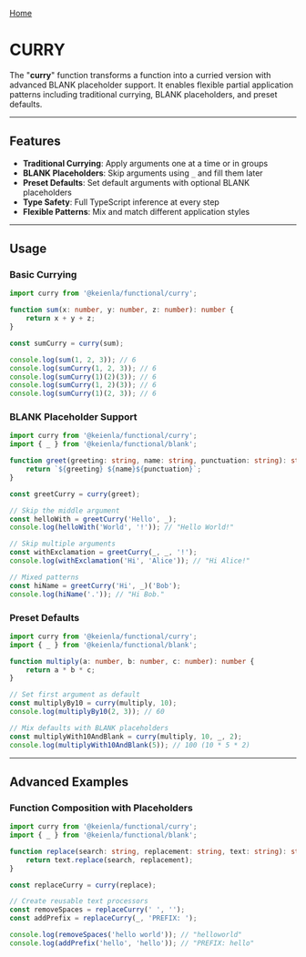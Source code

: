 [Home](./../../README.md)

# CURRY

The "**curry**" function transforms a function into a curried version with advanced BLANK placeholder support. It enables flexible partial application patterns including traditional currying, BLANK placeholders, and preset defaults.

---

## Features

- **Traditional Currying**: Apply arguments one at a time or in groups
- **BLANK Placeholders**: Skip arguments using `_` and fill them later
- **Preset Defaults**: Set default arguments with optional BLANK placeholders
- **Type Safety**: Full TypeScript inference at every step
- **Flexible Patterns**: Mix and match different application styles

---

## Usage

### Basic Currying

```typescript
import curry from '@keienla/functional/curry';

function sum(x: number, y: number, z: number): number {
    return x + y + z;
}

const sumCurry = curry(sum);

console.log(sum(1, 2, 3)); // 6
console.log(sumCurry(1, 2, 3)); // 6
console.log(sumCurry(1)(2)(3)); // 6
console.log(sumCurry(1, 2)(3)); // 6
console.log(sumCurry(1)(2, 3)); // 6
```

### BLANK Placeholder Support

```typescript
import curry from '@keienla/functional/curry';
import { _ } from '@keienla/functional/blank';

function greet(greeting: string, name: string, punctuation: string): string {
    return `${greeting} ${name}${punctuation}`;
}

const greetCurry = curry(greet);

// Skip the middle argument
const helloWith = greetCurry('Hello', _);
console.log(helloWith('World', '!')); // "Hello World!"

// Skip multiple arguments
const withExclamation = greetCurry(_, _, '!');
console.log(withExclamation('Hi', 'Alice')); // "Hi Alice!"

// Mixed patterns
const hiName = greetCurry('Hi', _)('Bob');
console.log(hiName('.')); // "Hi Bob."
```

### Preset Defaults

```typescript
import curry from '@keienla/functional/curry';
import { _ } from '@keienla/functional/blank';

function multiply(a: number, b: number, c: number): number {
    return a * b * c;
}

// Set first argument as default
const multiplyBy10 = curry(multiply, 10);
console.log(multiplyBy10(2, 3)); // 60

// Mix defaults with BLANK placeholders
const multiplyWith10AndBlank = curry(multiply, 10, _, 2);
console.log(multiplyWith10AndBlank(5)); // 100 (10 * 5 * 2)
```

---

## Advanced Examples

### Function Composition with Placeholders

```typescript
import curry from '@keienla/functional/curry';
import { _ } from '@keienla/functional/blank';

function replace(search: string, replacement: string, text: string): string {
    return text.replace(search, replacement);
}

const replaceCurry = curry(replace);

// Create reusable text processors
const removeSpaces = replaceCurry(' ', '');
const addPrefix = replaceCurry(_, 'PREFIX: ');

console.log(removeSpaces('hello world')); // "helloworld"
console.log(addPrefix('hello', 'hello')); // "PREFIX: hello"
```
